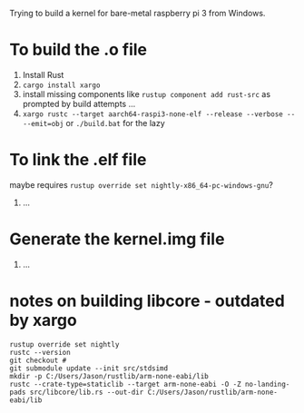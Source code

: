 Trying to build a kernel for bare-metal raspberry pi 3 from Windows.

# To build the .o file

1. Install Rust
1. `cargo install xargo`
1. install missing components like `rustup component add rust-src` as prompted by build attempts ...
1. `xargo rustc --target aarch64-raspi3-none-elf --release --verbose -- --emit=obj` or `./build.bat` for the lazy

# To link the .elf file

maybe requires `rustup override set nightly-x86_64-pc-windows-gnu`?

1. ...

# Generate the kernel.img file

1. ...

# notes on building libcore - outdated by xargo
```
rustup override set nightly
rustc --version
git checkout #
git submodule update --init src/stdsimd
mkdir -p C:/Users/Jason/rustlib/arm-none-eabi/lib
rustc --crate-type=staticlib --target arm-none-eabi -O -Z no-landing-pads src/libcore/lib.rs --out-dir C:/Users/Jason/rustlib/arm-none-eabi/lib
```
